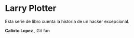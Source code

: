 # Larry Plotter

Esta serie de libro cuenta la historia de un hacker excepcional.

**Calixto Lopez** , Git fan

